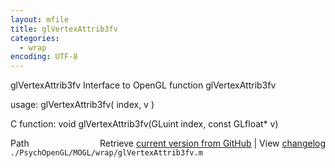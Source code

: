 ```yaml
---
layout: mfile
title: glVertexAttrib3fv
categories:
  - wrap
encoding: UTF-8
---
```


glVertexAttrib3fv  Interface to OpenGL function glVertexAttrib3fv

usage:  glVertexAttrib3fv( index, v )

C function:  void glVertexAttrib3fv(GLuint index, const GLfloat\* v)


<div class="code_header" style="text-align:right;">
  <span style="float:left;">Path&nbsp;&nbsp;</span> <span class="counter">Retrieve <a href=
  "https://raw.github.com/Psychtoolbox-3/Psychtoolbox-3/beta/./PsychOpenGL/MOGL/wrap/glVertexAttrib3fv.m">current version from GitHub</a> | View <a href=
  "https://github.com/Psychtoolbox-3/Psychtoolbox-3/commits/beta/./PsychOpenGL/MOGL/wrap/glVertexAttrib3fv.m">changelog</a></span>
</div>
<div class="code">
  <code>./PsychOpenGL/MOGL/wrap/glVertexAttrib3fv.m</code>
</div>

